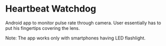 # Heartbeat Watchdog
Android app to monitor pulse rate through camera. User essentially has to put his fingertips covering the lens.

Note: The app works only with smartphones having LED flashlight.
